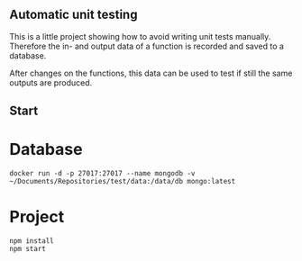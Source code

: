## Automatic unit testing

This is a little project showing how to avoid writing unit tests manually. 
Therefore the in- and output data of a function is recorded and saved to a database.

After changes on the functions, this data can be used to test if still the same outputs are produced. 

## Start

# Database

```
docker run -d -p 27017:27017 --name mongodb -v ~/Documents/Repositories/test/data:/data/db mongo:latest
```

# Project

```
npm install
npm start
```
